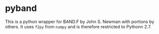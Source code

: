 # pyband
This is a python wrapper for BAND.F by John S. Newman with portions by others. It uses `f2py` from `numpy` and is therefore restricted to Pythonn 2.7.
